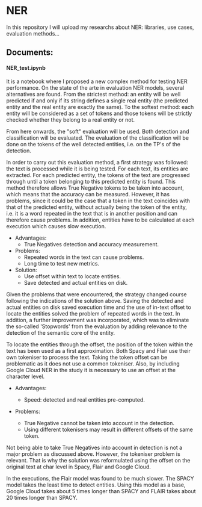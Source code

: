 # NER
In this repository I will upload my researchs about NER: libraries, use cases, evaluation methods...

## Documents:
#### NER_test.ipynb
It is a notebook where I proposed a new complex method for testing NER performance. On the state of the arte in evaluation NER models, several alternatives are found. From the strictest method: an entity will be well predicted if and only if its string defines a single real entity (the predicted entity and the real entity are exactly the same). To the softest method: each entity will be considered as a set of tokens and those tokens will be strictly checked whether they belong to a real entity or not. 

From here onwards, the "soft" evaluation will be used. Both detection and classification will be evaluated. The evaluation of the classification will be done on the tokens of the well detected entities, i.e. on the TP's of the detection.

In order to carry out this evaluation method, a first strategy was followed: the text is processed while it is being tested. For each text, its entities are extracted. For each predicted entity, the tokens of the text are progressed through until a token belonging to this predicted entity is found. This method therefore allows True Negative tokens to be taken into account, which means that the accuracy can be measured. However, it has problems, since it could be the case that a token in the text coincides with that of the predicted entity, without actually being the token of the entity, i.e. it is a word repeated in the text that is in another position and can therefore cause problems. 
In addition, entities have to be calculated at each execution which causes slow execution.
 - Advantages:
    - True Negatives detection and accuracy measurement.
 - Problems:
    - Repeated words in the text can cause problems.
    - Long time to test new metrics.
 - Solution:
    - Use offset within text to locate entities.
    - Save detected and actual entities on disk.

Given the problems that were encountered, the strategy changed course following the indications of the solution above. Saving the detected and actual entities on disk saved execution time and the use of in-text offset to locate the entities solved the problem of repeated words in the text. In addition, a further improvement was incorporated, which was to eliminate the so-called 'Stopwords' from the evaluation by adding relevance to the detection of the semantic core of the entity.

To locate the entities through the offset, the position of the token within the text has been used as a first approximation. Both Spacy and Flair use their own tokeniser to process the text. Taking the token offset can be problematic as it does not use a common tokeniser. Also, by including Google Cloud NER in the study it is necessary to use an offset at the character level. 

 - Advantages:
    - Speed: detected and real entities pre-computed.
        
  - Problems:
    - True Negative cannot be taken into account in the detection.
    - Using different tokenisers may result in different offsets of the same token.

Not being able to take True Negatives into account in detection is not a major problem as discussed above. However, the tokeniser problem is relevant. That is why the solution was reformulated using the offset on the original text at char level in Spacy, Flair and Google Cloud. 


In the executions, the Flair model was found to be much slower. The SPACY model takes the least time to detect entities. Using this model as a base, Google Cloud takes about 5 times longer than SPACY and FLAIR takes about 20 times longer than SPACY.

